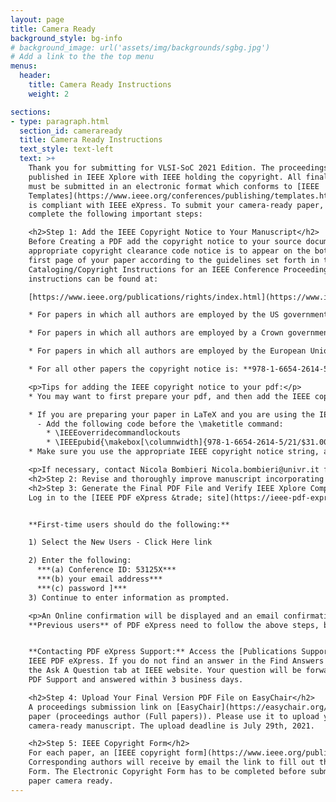 ```yaml
---
layout: page
title: Camera Ready
background_style: bg-info
# background_image: url('assets/img/backgrounds/sgbg.jpg')
# Add a link to the the top menu
menus:
  header:
    title: Camera Ready Instructions
    weight: 2

sections:
- type: paragraph.html
  section_id: cameraready
  title: Camera Ready Instructions
  text_style: text-left
  text: >+
    Thank you for submitting for VLSI-SoC 2021 Edition. The proceedings will be
    published in IEEE Xplore with IEEE holding the copyright. All final manuscripts
    must be submitted in an electronic format which conforms to [IEEE
    Templates](https://www.ieee.org/conferences/publishing/templates.html){:target="_blank"} AND
    is compliant with IEEE eXpress. To submit your camera-ready paper, please
    complete the following important steps:

    <h2>Step 1: Add the IEEE Copyright Notice to Your Manuscript</h2>
    Before Creating a PDF add the copyright notice to your source document. The
    appropriate copyright clearance code notice is to appear on the bottom of the
    first page of your paper according to the guidelines set forth in the
    Cataloging/Copyright Instructions for an IEEE Conference Proceeding. Detailed
    instructions can be found at:

    [https://www.ieee.org/publications/rights/index.html](https://www.ieee.org/publications/rights/index.html){:target="_blank"}

    * For papers in which all authors are employed by the US government, the copyright notice is: **U.S. Government work not protected by U.S. copyright**

    * For papers in which all authors are employed by a Crown government (UK, Canada, and Australia), the copyright notice is: **978-1-6654-2614-5/21/$31.00 ©2021 Crown**

    * For papers in which all authors are employed by the European Union, the copyright notice is: **978-1-6654-2614-5/21/$31.00 ©2021 European Union**

    * For all other papers the copyright notice is: **978-1-6654-2614-5/21/$31.00 ©2021 IEEE**

    <p>Tips for adding the IEEE copyright notice to your pdf:</p>
    * You may want to first prepare your pdf, and then add the IEEE copyright notice separately using a pdf editing program. You can then re-print the document in pdf format and then validate it using IEEE PDF eXpress.

    * If you are preparing your paper in LaTeX and you are using the IEEEtran document class, this is an example that may help:
      - Add the following code before the \maketitle command:
        * \IEEEoverridecommandlockouts
        * \IEEEpubid{\makebox[\columnwidth]{978-1-6654-2614-5/21/$31.00~\copyright2021 IEEE \hfill} \hspace{\columnsep}\makebox[\columnwidth]{ }}
    * Make sure you use the appropriate IEEE copyright notice string, as explained above.

    <p>If necessary, contact Nicola Bombieri Nicola.bombieri@univr.it for the appropriate copyright notice.</p>
    <h2>Step 2: Revise and thoroughly improve manuscript incorporating reviewer comments</h2>
    <h2>Step 3: Generate the Final PDF File and Verify IEEE Xplore Compatibility</h2>
    Log in to the [IEEE PDF eXpress &trade; site](https://ieee-pdf-express.org/){:target="_blank"}


    **First-time users should do the following:**

    1) Select the New Users - Click Here link

    2) Enter the following:
      ***(a) Conference ID: 53125X***
      ***(b) your email address***
      ***(c) password ]***
    3) Continue to enter information as prompted.

    <p>An Online confirmation will be displayed and an email confirmation will be sent verifying your account setup.</p>
    **Previous users** of PDF eXpress need to follow the above steps, but should enter the same password that was used for previous conferences. Verify that your contact information is valid.


    **Contacting PDF eXpress Support:** Access the [Publications Support Center](https://supportcenter.ieee.org/app/answers/list/p/12){:target="_blank"} for
    IEEE PDF eXpress. If you do not find an answer in the Find Answers tab, go to
    the Ask A Question tab at IEEE website. Your question will be forwarded to IEEE
    PDF Support and answered within 3 business days.

    <h2>Step 4: Upload Your Final Version PDF File on EasyChair</h2>
    A proceedings submission link on [EasyChair](https://easychair.org/account/signin#){:target="_blank"} has been created for each accepted
    paper (proceedings author (Full papers)). Please use it to upload your
    camera-ready manuscript. The upload deadline is July 29th, 2021.

    <h2>Step 5: IEEE Copyright Form</h2>
    For each paper, an [IEEE copyright form](https://www.ieee.org/publications/rights/copyright-main.html){:target="_blank"} must be completed.
    Corresponding authors will receive by email the link to fill out the Electronic Copyright
    Form. The Electronic Copyright Form has to be completed before submitting the
    paper camera ready.
---
```

